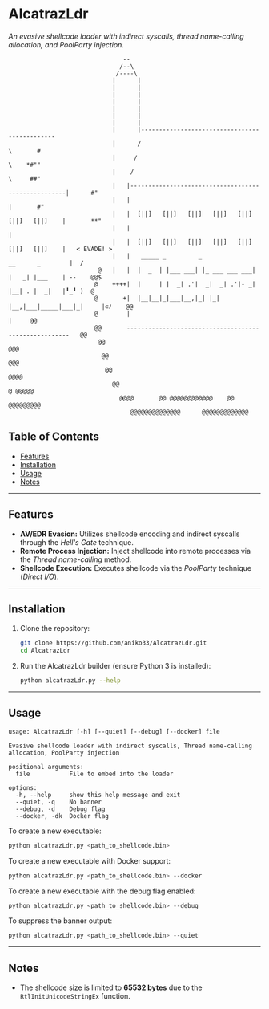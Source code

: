 # AlcatrazLdr

*An evasive shellcode loader with indirect syscalls, thread name-calling allocation, and PoolParty injection.*

```
                                -- 
                               /--\                                                                 
                              /----\                                                                
                             |      |                                                               
                             |      |                                                               
                             |      |                                                               
                             |      |                                                               
                             |      |                                                               
                             |      |                                                               
                             |      |                                                               
                             |      |----------------------------------------------                 
                             |      /                                              \       #        
                             |     /                                                \    *#""       
                             |    /                                                  \     ##"      
                             |   |----------------------------------------------------|      #"     
                             |   |                                                    |       #"    
                             |   |  [||]   [||]   [||]   [||]   [||]   [||]   [||]    |       **"   
                             |   |                                                    |             
                             |   |  [||]   [||]   [||]   [||]   [||]   [||]   [||]    |   < EVADE! >
                             |   |   _____ _         _               __      _        |  /          
                         @   |   |  |  _  | |___ ___| |_ ___ ___ ___|  |   _| |___    | --    @@$   
                        @    ++++|  |     | |  _| .'|  _|  _| .'|- _|  |__| . |  _|   |╹_╹ )  @     
                        @       +|  |__|__|_|___|__,|_| |_| |__,|___|_____|___|_|     |⊂ﾉ    @@     
                        @        |                                                    |     @@      
                        @@       ------------------------------------------------------   @@        
                         @@                                                             @@@         
                          @@                                                          @@@           
                           @@                                                     @@@@              
                             @@                                            @ @@@@@                  
                               @@@@       @@ @@@@@@@@@@@@    @@   @@@@@@@@@                         
                                  @@@@@@@@@@@@@@      @@@@@@@@@@@@@
```

## Table of Contents
- [Features](#features)
- [Installation](#installation)
- [Usage](#usage)
- [Notes](#notes)

---

## Features

- **AV/EDR Evasion:** Utilizes shellcode encoding and indirect syscalls through the *Hell's Gate* technique.
- **Remote Process Injection:** Inject shellcode into remote processes via the *Thread name-calling* method.
- **Shellcode Execution:** Executes shellcode via the *PoolParty* technique (*Direct I/O*).

---

## Installation

1. Clone the repository:
   ```bash
   git clone https://github.com/aniko33/AlcatrazLdr.git
   cd AlcatrazLdr
   ```

2. Run the AlcatrazLdr builder (ensure Python 3 is installed):
   ```bash
   python alcatrazLdr.py --help
   ```

---

## Usage

```
usage: AlcatrazLdr [-h] [--quiet] [--debug] [--docker] file

Evasive shellcode loader with indirect syscalls, Thread name-calling allocation, PoolParty injection

positional arguments:
  file           File to embed into the loader

options:
  -h, --help     show this help message and exit
  --quiet, -q    No banner
  --debug, -d    Debug flag
  --docker, -dk  Docker flag
```

To create a new executable:
```bash
python alcatrazLdr.py <path_to_shellcode.bin>
```

To create a new executable with Docker support:
```bash
python alcatrazLdr.py <path_to_shellcode.bin> --docker
```

To create a new executable with the debug flag enabled:
```bash
python alcatrazLdr.py <path_to_shellcode.bin> --debug
```

To suppress the banner output:
```bash
python alcatrazLdr.py <path_to_shellcode.bin> --quiet
```

---

## Notes

- The shellcode size is limited to **65532 bytes** due to the `RtlInitUnicodeStringEx` function.
